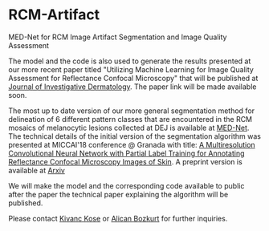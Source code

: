 # RCM-Artifact
MED-Net for RCM Image Artifact Segmentation and Image Quality Assessment

The model and the code is also used to generate the results presented at our more recent paper titled "Utilizing Machine Learning for Image Quality Assessment for Reflectance Confocal Microscopy" that will be published at [Journal of Investigative Dermatology](https://www.jidonline.org/). The paper link will be made available soon. 

The most up to date version of our more general segmentation method for delineation of 6 different pattern classes that are encountered in the RCM mosaics of melanocytic lesions collected at DEJ is available at [MED-Net](https://github.com/kkose/MED-Net). The technical details of the initial version of the segmentation algorithm was presented at MICCAI'18 conference @ Granada with title: [A Multiresolution Convolutional Neural Network with Partial Label Training for Annotating Reflectance Confocal Microscopy Images of Skin](https://link.springer.com/chapter/10.1007/978-3-030-00934-2_33). A preprint version is available at [Arxiv](https://arxiv.org/abs/1802.02213)

We will make the model and the corresponding code available to public after the paper the technical paper explaining the algorithm will be published. 

Please contact [Kivanc Kose](mailto:kkoseug@gmail.com) or [Alican Bozkurt](mailto:bozkurta@gmail.com) for further inquiries.
